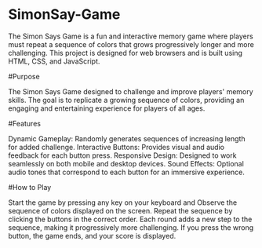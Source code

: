# SimonSay-Game
The Simon Says Game is a fun and interactive memory game where players must repeat a sequence of colors that grows progressively longer and more challenging. This project is designed for web browsers and is built using HTML, CSS, and JavaScript.

#Purpose

The Simon Says Game designed to challenge and improve players' memory skills. The goal is to replicate a growing sequence of colors, providing an engaging and entertaining experience for players of all ages.

#Features

Dynamic Gameplay: Randomly generates sequences of increasing length for added challenge.
Interactive Buttons: Provides visual and audio feedback for each button press.
Responsive Design: Designed to work seamlessly on both mobile and desktop devices.
Sound Effects: Optional audio tones that correspond to each button for an immersive experience.

#How to Play

Start the game by pressing any key on your keyboard and Observe the sequence of colors  displayed on the screen.
Repeat the sequence by clicking the buttons in the correct order.
Each round adds a new step to the sequence, making it progressively more challenging.
If you press the wrong button, the game ends, and your score is displayed.
